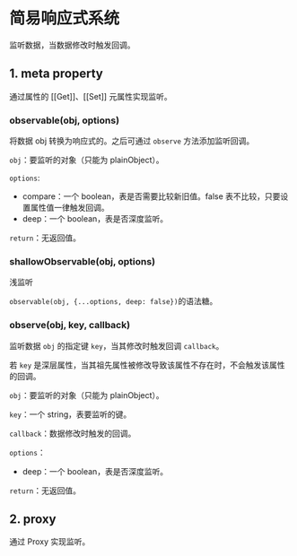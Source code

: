 # 简易响应式系统

监听数据，当数据修改时触发回调。

## 1. meta property

通过属性的 [[Get]]、[[Set]] 元属性实现监听。

### observable(obj, options)

将数据 obj 转换为响应式的。之后可通过 ```observe``` 方法添加监听回调。

```obj```：要监听的对象（只能为 plainObject）。

```options```:

* compare：一个 boolean，表是否需要比较新旧值。false 表不比较，只要设置属性值一律触发回调。
* deep：一个 boolean，表是否深度监听。

```return```：无返回值。

### shallowObservable(obj, options)

浅监听

```observable(obj, {...options, deep: false})```的语法糖。

### observe(obj, key, callback)

监听数据 ```obj``` 的指定键 ```key```，当其修改时触发回调 ```callback```。

若 ```key``` 是深层属性，当其祖先属性被修改导致该属性不存在时，不会触发该属性的回调。

```obj```：要监听的对象（只能为 plainObject）。

```key```：一个 string，表要监听的键。

```callback```：数据修改时触发的回调。

```options```：
* deep：一个 boolean，表是否深度监听。

```return```：无返回值。

## 2. proxy

通过 Proxy 实现监听。

